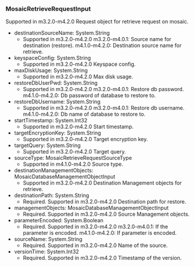 ### MosaicRetrieveRequestInput
Supported in m3.2.0-m4.2.0
  Request object for retrieve request on mosaic.

- destinationSourceName: System.String
  - Supported in m3.2.0-m4.2.0
      m3.2.0-m4.0.1: Source name for destination (restore).
      m4.1.0-m4.2.0: Destination source name for retrieve.
- keyspaceConfig: System.String
  - Supported in m3.2.0-m4.2.0
      Keyspace config.
- maxDiskUsage: System.String
  - Supported in m3.2.0-m4.2.0
      Max disk usage.
- restoreDbUserPwd: System.String
  - Supported in m3.2.0-m4.2.0
      m3.2.0-m4.0.1: Restore db password.
      m4.1.0-m4.2.0: Db password of database to restore to.
- restoreDbUsername: System.String
  - Supported in m3.2.0-m4.2.0
      m3.2.0-m4.0.1: Restore db username.
      m4.1.0-m4.2.0: Db name of database to restore to.
- startTimestamp: System.Int32
  - Supported in m3.2.0-m4.2.0
      Start timestamp.
- targetEncryptionKey: System.String
  - Supported in m3.2.0-m4.2.0
      Target encryption key.
- targetQuery: System.String
  - Supported in m3.2.0-m4.2.0
      Target query.
- sourceType: MosaicRetrieveRequestSourceType
  - Supported in m4.1.0-m4.2.0
      Source type.
- destinationManagementObjects: MosaicDatabaseManagementObjectInput
  - Supported in m3.2.0-m4.2.0
      Destination Management objects for retrieve.
- destinationPath: System.String
  - Required. Supported in m3.2.0-m4.2.0
      Destination path for restore.
- managementObjects: MosaicDatabaseManagementObjectInput
  - Required. Supported in m3.2.0-m4.2.0
      Source Management objects.
- parameterEncoded: System.Boolean
  - Required. Supported in m3.2.0-m4.2.0
      m3.2.0-m4.0.1: If the parameter is encoded.
      m4.1.0-m4.2.0: If parameter is encoded.
- sourceName: System.String
  - Required. Supported in m3.2.0-m4.2.0
      Name of the source.
- versionTime: System.Int32
  - Required. Supported in m3.2.0-m4.2.0
      Timestamp of the version.
